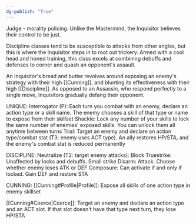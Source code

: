 ```yaml
---
dg-publish: "True"
---
```


Judge - morality policing. Unlike the Mastermind, the Inquisitor believes their control to be just.

Discipline classes tend to be susceptible to attacks from other angles, but this is where the Inquisitor steps in to root out trickery. Armed with a cool head and honed training, this class excels at combining debuffs and defenses to corner and quash an opponent's assault.

An Inquisitor's bread and butter revolves around exposing an enemy's strategy with their high [[Cunning]], and blunting its effectiveness with their high [[Discipline]]. As opposed to an Assassin, who respond perfectly to a single move, Inquisitors gradually defang their opponent.

UNIQUE:
Interrogator (P): Each turn you combat with an enemy, declare an action type or a skill name. The enemy chooses a skill of that type or name to expose from their skillset
Shackle: Lock any number of your skills to lock the same number of enemies' exposed skills. You can unlock them all anytime between turns
Trial: Target an enemy and declare an action type/combat stat (T3: enemy uses ACT type). An ally restores HP/STA, and the enemy's combat stat is reduced permanently

DISCIPLINE:
Neutralize (T2: target enemy attacks): Block
Truestrike: Unaffected by locks and debuffs. Small strike
Disarm: Attack. Choose whether enemy loses ATK or DEF
Composure: Can activate if and only if locked. Gain DEF and restore STA

CUNNING:
[[Cunning#Profile|Profile]]: Expose all skills of one action type in enemy skillset

[[Cunning#Coerce|Coerce]]: Target an enemy and declare an action type and an ACT slot. If that slot doesn't have that type next turn, they lose HP/STA